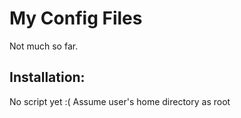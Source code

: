 My Config Files
===============
Not much so far.

Installation:
-------------
No script yet :(
Assume user's home directory as root
